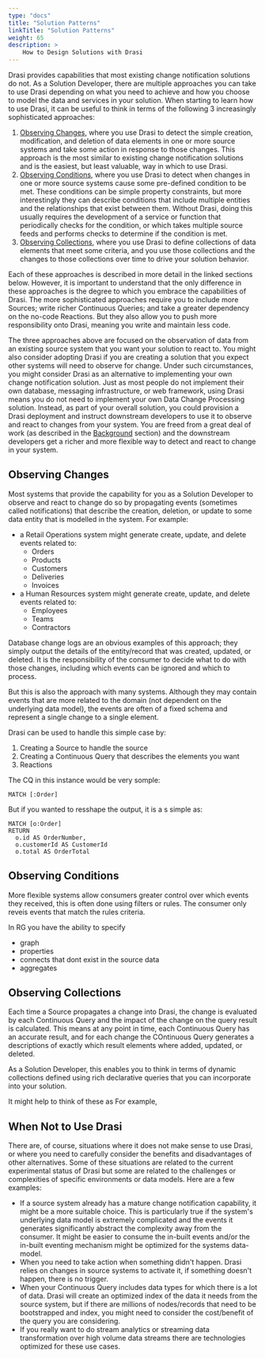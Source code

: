 ```yaml
---
type: "docs"
title: "Solution Patterns"
linkTitle: "Solution Patterns"
weight: 65
description: >
    How to Design Solutions with Drasi
---
```


Drasi provides capabilities that most existing change notification solutions do not. As a Solution Developer, there are multiple approaches you can take to use Drasi depending on what you need to achieve and how you choose to model the data and services in your solution. When starting to learn how to use Drasi, it can be useful to think in terms of the following 3 increasingly sophisticated approaches:
1. [Observing Changes](#observing-changes), where you use Drasi to detect the simple creation, modification, and deletion of data elements in one or more source systems and take some action in response to those changes. This approach is the most similar to existing change notification solutions and is the easiest, but least valuable, way in which to use Drasi.
1. [Observing Conditions](#observing-conditions), where you use Drasi to detect when changes in one or more source systems cause some pre-defined condition to be met. These conditions can be simple property constraints, but more interestingly they can describe conditions that include multiple entities and the relationships that exist between them. Without Drasi, doing this usually requires the development of a service or function that periodically checks for the condition, or which takes multiple source feeds and performs checks to determine if the condition is met.
1. [Observing Collections](#observing-collections), where you use Drasi to define collections of data elements that meet some criteria, and you use those collections and the changes to those collections over time to drive your solution behavior.

Each of these approaches is described in more detail in the linked sections below. However, it is important to understand that the only difference in these approaches is the degree to which you embrace the capabilities of Drasi. The more sophisticated approaches require you to include more Sources; write richer Continuous Queries; and take a greater dependency on the no-code Reactions. But they also allow you to push more responsibility onto Drasi, meaning you write and maintain less code.

The three approaches above are focused on the observation of data from an existing source system that you want your solution to react to. You might also consider adopting Drasi if you are creating a solution that you expect other systems will need to observe for change. Under such circumstances, you might consider Drasi as an alternative to implementing your own change notification solution. Just as most people do not implement their own database, messaging infrastructure, or web framework, using Drasi means you do not need to implement your own Data Change Processing solution. Instead, as part of your overall solution, you could provision a Drasi deployment and instruct downstream developers to use it to observe and react to changes from your system. You are freed from a great deal of work (as described in the [Background](/solution-developer/background) section) and the downstream developers get a richer and more flexible way to detect and react to change in your system.

## Observing Changes
Most systems that provide the capability for you as a Solution Developer to observe and react to change do so by propagating events (sometimes called notifications) that describe the creation, deletion, or update to some data entity that is modelled in the system. For example: 
- a Retail Operations system might generate create, update, and delete events related to:
  - Orders
  - Products
  - Customers
  - Deliveries
  - Invoices
- a Human Resources system might generate create, update, and delete events related to:
  - Employees
  - Teams
  - Contractors

Database change logs are an obvious examples of this approach; they simply output the details of the entity/record that was created, updated, or deleted. It is the responsibility of the consumer to decide what to do with those changes, including which events can be ignored and which to process.

But this is also the approach with many systems. Although they may contain events that are more related to the domain (not dependent on the underlying data model), the events are often of a fixed schema and represent a single change to a single element.

Drasi can be used to handle this simple case by:
1. Creating a Source to handle the source
2. Creating a Continuous Query that describes the elements you want
3. Reactions

The CQ in this instance would be very somple:

```
MATCH [:Order]
```

But if you wanted to resshape the output, it is a s simple as:

```
MATCH [o:Order]
RETURN 
  o.id AS OrderNumber,
  o.customerId AS CustomerId
  o.total AS OrderTotal
```


## Observing Conditions
More flexible systems allow consumers greater control over which events they received, this is often done using filters or rules. The consumer only reveis events that match the rules criteria. 

In RG you have the ability to specify 
- graph
- properties
- connects that dont exist in the source data
- aggregates

## Observing Collections
Each time a Source propagates a change into Drasi, the change is evaluated by each Continuous Query and the impact of the change on the query result is calculated. This means at any point in time, each Continuous Query has an accurate result, and for each change the COntinuous Query generates a descriptions of exactly which result elements where added, updated, or deleted.

As a Solution Developer, this enables you to think in terms of dynamic collections defined using rich declarative queries that you can incorporate into your solution.

It might help to think of these as 
For example, 

## When Not to Use Drasi
There are, of course, situations where it does not make sense to use Drasi, or where you need to carefully consider the benefits and disadvantages of other alternatives. Some of these situations are related to the current experimental status of Drasi but some are related to the challenges or complexities of specific environments or data models. Here are a few examples:

- If a source system already has a mature change notification capability, it might be a more suitable choice. This is particularly true if the system's underlying data model is extremely complicated and the events it generates significantly abstract the complexity away from the consumer. It might be easier to consume the in-built events and/or the in-built eventing mechanism might be optimized for the systems data-model.
- When you need to take action when something didn't happen. Drasi relies on changes in source systems to activate it, if something doesn't happen, there is no trigger.
- When your Continuous Query includes data types for which there is a lot of data. Drasi will create an optimized index of the data it needs from the source system, but if there are millions of nodes/records that need to be bootstrapped and index, you might need to consider the cost/benefit of the query you are considering.
- If you really want to do stream analytics or streaming data transformation over high volume data streams there are technologies optimized for these use cases.






